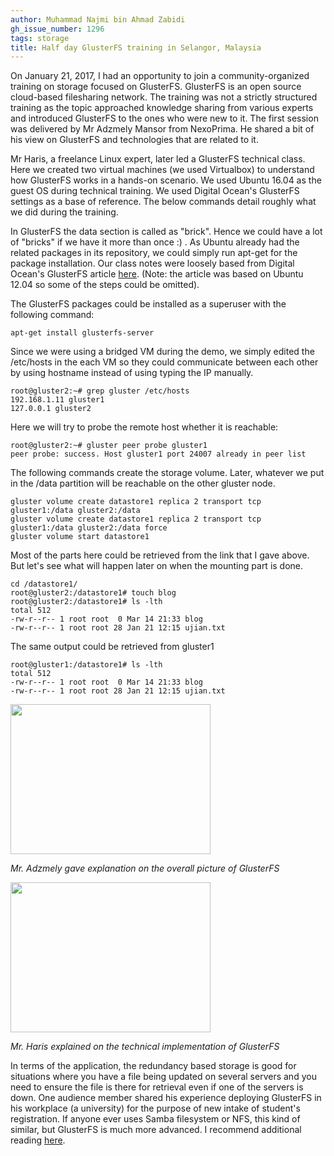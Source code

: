 ```yaml
---
author: Muhammad Najmi bin Ahmad Zabidi
gh_issue_number: 1296
tags: storage
title: Half day GlusterFS training in Selangor, Malaysia
---
```


On January 21, 2017, I had an opportunity to join a community-organized training on storage focused on GlusterFS. GlusterFS is an open source cloud-based filesharing network. The training was not a strictly structured training as the topic approached knowledge sharing from various experts and introduced GlusterFS to the ones who were new to it. The first session was delivered by Mr Adzmely Mansor from NexoPrima. He shared a bit of his view on GlusterFS and technologies that are related to it.

Mr Haris, a freelance Linux expert, later led a GlusterFS technical class. Here we created two virtual machines (we used Virtualbox) to understand how GlusterFS works in a hands-on scenario. We used Ubuntu 16.04 as the guest OS during technical training. We used Digital Ocean's GlusterFS settings as a base of reference. The below commands detail roughly what we did during the training.

In GlusterFS the data section is called as "brick". Hence we could have a lot of "bricks" if we have it more than once :) . As Ubuntu already had the related packages in its repository, we could simply run apt-get for the package installation. Our class notes were loosely based from Digital Ocean's GlusterFS article [here](https://www.digitalocean.com/community/tutorials/how-to-create-a-redundant-storage-pool-using-glusterfs-on-ubuntu-servers). (Note: the article was based on Ubuntu 12.04 so some of the steps could be omitted).

The GlusterFS packages could be installed as a superuser with the following command:

```nohighlight
apt-get install glusterfs-server
```

Since we were using a bridged VM during the demo, we simply edited the /etc/hosts in the each VM so they could communicate between each other by using hostname instead of using typing the IP manually.

```nohighlight
root@gluster2:~# grep gluster /etc/hosts
192.168.1.11 gluster1
127.0.0.1 gluster2
```

Here we will try to probe the remote host whether it is reachable:

```nohighlight
root@gluster2:~# gluster peer probe gluster1
peer probe: success. Host gluster1 port 24007 already in peer list
```

The following commands create the storage volume. Later, whatever we put in the /data partition will be reachable on the other gluster node.

```nohighlight
gluster volume create datastore1 replica 2 transport tcp gluster1:/data gluster2:/data
gluster volume create datastore1 replica 2 transport tcp gluster1:/data gluster2:/data force
gluster volume start datastore1
```

Most of the parts here could be retrieved from the link that I gave above. But let's see what will happen later on when the mounting part is done.

```nohighlight
cd /datastore1/
root@gluster2:/datastore1# touch blog
root@gluster2:/datastore1# ls -lth
total 512
-rw-r--r-- 1 root root  0 Mar 14 21:33 blog
-rw-r--r-- 1 root root 28 Jan 21 12:15 ujian.txt
```

The same output could be retrieved from gluster1

```nohighlight
root@gluster1:/datastore1# ls -lth
total 512
-rw-r--r-- 1 root root  0 Mar 14 21:33 blog
-rw-r--r-- 1 root root 28 Jan 21 12:15 ujian.txt
```

<a href="/blog/2017/04/02/half-day-glusterfs-training-in-selangor/image-0-big.jpeg" imageanchor="1"><img border="0" height="240" src="/blog/2017/04/02/half-day-glusterfs-training-in-selangor/image-0.jpeg" width="320"/></a>

*Mr. Adzmely gave explanation on the overall picture of GlusterFS*

<a href="/blog/2017/04/02/half-day-glusterfs-training-in-selangor/image-1-big.jpeg" imageanchor="1"><img border="0" height="240" src="/blog/2017/04/02/half-day-glusterfs-training-in-selangor/image-1.jpeg" width="320"/></a>

*Mr. Haris explained on the technical implementation of GlusterFS*

In terms of the application, the redundancy based storage is good for situations where you have a file being updated on several servers and you need to ensure the file is there for retrieval even if one of the servers is down. One audience member shared his experience deploying GlusterFS in his workplace (a university) for the purpose of new intake of student's registration. If anyone ever uses Samba filesystem or NFS, this kind of similar, but GlusterFS is much more advanced. I recommend additional reading [here](http://www.linux-mag.com/id/7833/).
